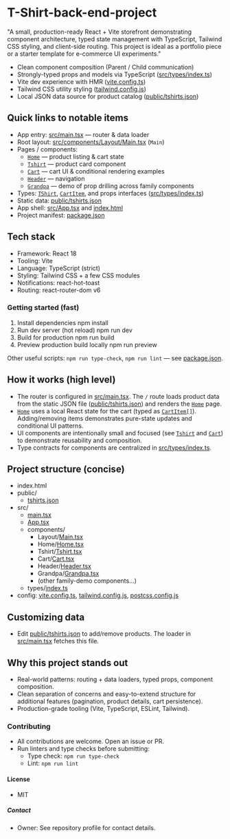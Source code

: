 # T-Shirt-back-end-project

"A small, production-ready React + Vite storefront demonstrating component architecture, typed state management with TypeScript, Tailwind CSS styling, and client-side routing. This project is ideal as a portfolio piece or a starter template for e-commerce UI experiments."

- Clean component composition (Parent / Child communication)
- Strongly-typed props and models via TypeScript ([src/types/index.ts](src/types/index.ts))
- Vite dev experience with HMR ([vite.config.ts](vite.config.ts))
- Tailwind CSS utility styling ([tailwind.config.js](tailwind.config.js))
- Local JSON data source for product catalog ([public/tshirts.json](public/tshirts.json))

## Quick links to notable items

- App entry: [src/main.tsx](src/main.tsx) — router & data loader
- Root layout: [src/components/Layout/Main.tsx](src/components/Layout/Main.tsx) (`Main`)
- Pages / components:
  - [`Home`](src/components/Home/Home.tsx) — product listing & cart state
  - [`Tshirt`](src/components/Tshirt/Tshirt.tsx) — product card component
  - [`Cart`](src/components/Cart/Cart.tsx) — cart UI & conditional rendering examples
  - [`Header`](src/components/Header/Header.tsx) — navigation
  - [`Grandpa`](src/components/Grandpa/Grandpa.tsx) — demo of prop drilling across family components
- Types: [`TShirt`](src/types/index.ts), [`CartItem`](src/types/index.ts), and props interfaces ([src/types/index.ts](src/types/index.ts))
- Static data: [public/tshirts.json](public/tshirts.json)
- App shell: [src/App.tsx](src/App.tsx) and [index.html](index.html)
- Project manifest: [package.json](package.json)

## Tech stack

- Framework: React 18
- Tooling: Vite
- Language: TypeScript (strict)
- Styling: Tailwind CSS + a few CSS modules
- Notifications: react-hot-toast
- Routing: react-router-dom v6

### Getting started (fast)

1. Install dependencies
   npm install
2. Run dev server (hot reload)
   npm run dev
3. Build for production
   npm run build
4. Preview production build locally
   npm run preview

Other useful scripts: `npm run type-check`, `npm run lint` — see [package.json](package.json).

## How it works (high level)

- The router is configured in [src/main.tsx](src/main.tsx). The `/` route loads product data from the static JSON file ([public/tshirts.json](public/tshirts.json)) and renders the [`Home`](src/components/Home/Home.tsx) page.
- [`Home`](src/components/Home/Home.tsx) uses a local React state for the cart (typed as [`CartItem[]`](src/types/index.ts)). Adding/removing items demonstrates pure-state updates and conditional UI patterns.
- UI components are intentionally small and focused (see [`Tshirt`](src/components/Tshirt/Tshirt.tsx) and [`Cart`](src/components/Cart/Cart.tsx)) to demonstrate reusability and composition.
- Type contracts for components are centralized in [src/types/index.ts](src/types/index.ts).

## Project structure (concise)

- index.html
- public/
  - [tshirts.json](public/tshirts.json)
- src/
  - [main.tsx](src/main.tsx)
  - [App.tsx](src/App.tsx)
  - components/
    - Layout/[Main.tsx](src/components/Layout/Main.tsx)
    - Home/[Home.tsx](src/components/Home/Home.tsx)
    - Tshirt/[Tshirt.tsx](src/components/Tshirt/Tshirt.tsx)
    - Cart/[Cart.tsx](src/components/Cart/Cart.tsx)
    - Header/[Header.tsx](src/components/Header/Header.tsx)
    - Grandpa/[Grandpa.tsx](src/components/Grandpa/Grandpa.tsx)
    - (other family-demo components...)
  - types/[index.ts](src/types/index.ts)
- config: [vite.config.ts](vite.config.ts), [tailwind.config.js](tailwind.config.js), [postcss.config.js](postcss.config.js)

## Customizing data

- Edit [public/tshirts.json](public/tshirts.json) to add/remove products. The loader in [src/main.tsx](src/main.tsx) fetches this file.

## Why this project stands out

- Real-world patterns: routing + data loaders, typed props, component composition.
- Clean separation of concerns and easy-to-extend structure for additional features (pagination, product details, cart persistence).
- Production-grade tooling (Vite, TypeScript, ESLint, Tailwind).

### Contributing

- All contributions are welcome. Open an issue or PR.
- Run linters and type checks before submitting:
  - Type check: `npm run type-check`
  - Lint: `npm run lint`

#### License

- MIT

##### Contact

- Owner: See repository profile for contact details.
